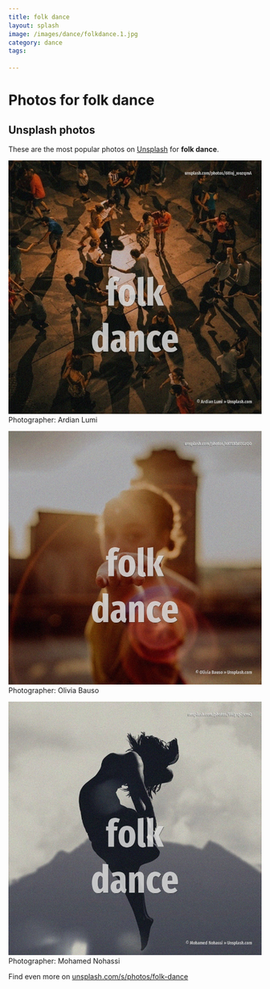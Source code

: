 ```yaml
---
title: folk dance
layout: splash
image: /images/dance/folkdance.1.jpg
category: dance
tags:

---
```

# Photos for folk dance
 
## Unsplash photos
These are the most popular photos on [Unsplash](https://unsplash.com) for **folk dance**.
 
![folk dance](/images/dance/folkdance.1.jpg)
Photographer:  Ardian Lumi
 
![folk dance](/images/dance/folkdance.2.jpg)
Photographer:  Olivia Bauso
 
![folk dance](/images/dance/folkdance.3.jpg)
Photographer:  Mohamed Nohassi
 
Find even more on [unsplash.com/s/photos/folk-dance](https://unsplash.com/s/photos/folk-dance)
 
